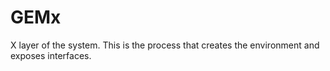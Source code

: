 # GEMx
X layer of the system.
This is the process that creates the environment and exposes interfaces.
